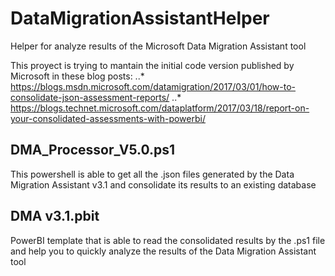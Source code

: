 # DataMigrationAssistantHelper
Helper for analyze results of the Microsoft Data Migration Assistant tool

This proyect is trying to mantain the initial code version published by Microsoft in these blog posts:
..* https://blogs.msdn.microsoft.com/datamigration/2017/03/01/how-to-consolidate-json-assessment-reports/
..* https://blogs.technet.microsoft.com/dataplatform/2017/03/18/report-on-your-consolidated-assessments-with-powerbi/

## DMA_Processor_V5.0.ps1
This powershell is able to get all the .json files generated by the Data Migration Assistant v3.1 and consolidate its results to an existing database

## DMA v3.1.pbit
PowerBI template that is able to read the consolidated results by the .ps1 file and help you to quickly analyze the results of the Data Migration Assistant tool


